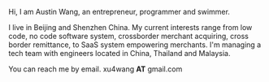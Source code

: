 Hi, I am Austin Wang, an entrepreneur, programmer and swimmer.

I live in Beijing and Shenzhen China. My current interests range from low code, no code software system, crossborder merchant acquiring, cross border remittance, to SaaS system empowering merchants.   I'm managing a tech team with engineers located in China, Thailand and Malaysia. 

You can reach me by email.  xu4wang __AT__ gmail.com